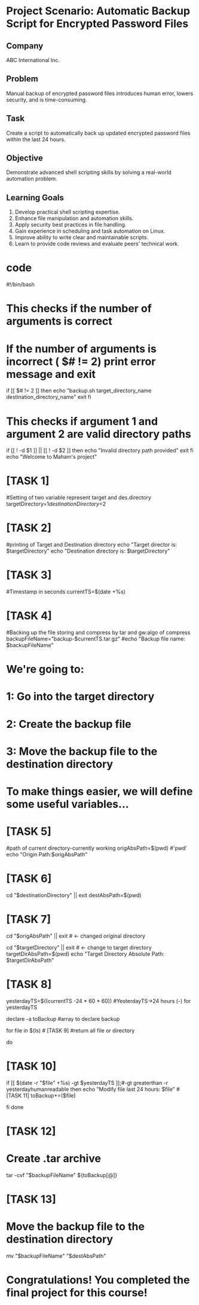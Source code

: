 # Project Scenario: Automatic Backup Script for Encrypted Password Files

## Company
ABC International Inc.

## Problem
Manual backup of encrypted password files introduces human error, lowers security, and is time-consuming.

## Task
Create a script to automatically back up updated encrypted password files within the last 24 hours.

## Objective
Demonstrate advanced shell scripting skills by solving a real-world automation problem.

## Learning Goals
1. Develop practical shell scripting expertise.
2. Enhance file manipulation and automation skills.
3. Apply security best practices in file handling.
4. Gain experience in scheduling and task automation on Linux.
5. Improve ability to write clear and maintainable scripts.
6. Learn to provide code reviews and evaluate peers' technical work.

# code
#!/bin/bash

# This checks if the number of arguments is correct
# If the number of arguments is incorrect ( $# != 2) print error message and exit
if [[ $# != 2 ]]
then
  echo "backup.sh target_directory_name destination_directory_name"
  exit
fi

# This checks if argument 1 and argument 2 are valid directory paths
if [[ ! -d $1 ]] || [[ ! -d $2 ]]
then
  echo "Invalid directory path provided"
  exit
fi
 echo "Welcome to Maham's project"
 
# [TASK 1]
#Setting of two variable represent target and des.directory
targetDirectory=$1 
destinationDirectory=$2

# [TASK 2]
#printing of Target and Destination directory
echo "Target director is: $targetDirectory"
echo "Destination directory is: $targetDirectory"

# [TASK 3]
#Timestamp in seconds
currentTS=$(date +%s)


# [TASK 4]
#Backing up the file storing and compress by tar and gw:algo of compress
backupFileName="backup-$currentTS.tar.gz"
#echo "Backup file name: $backupFileName"
# We're going to:
  # 1: Go into the target directory
  # 2: Create the backup file
  # 3: Move the backup file to the destination directory

# To make things easier, we will define some useful variables...

# [TASK 5]
#path of current directory-currently working
origAbsPath=$(pwd) #'pwd'
echo "Origin Path:$origAbsPath"
# [TASK 6]
cd  "$destinationDirectory" || exit
destAbsPath=$(pwd) 

# [TASK 7]
cd "$origAbsPath"    || exit   # <- changed original directory

cd "$targetDirectory"  || exit  # <- change to target directory
targetDirAbsPath=$(pwd)
echo "Target Directory Absolute Path: $targetDirAbsPath" 
# [TASK 8]
yesterdayTS=$((currentTS -24 * 60 * 60)) #YesterdayTS->24 hours (-) for yesterdayTS

declare -a toBackup
#array to declare backup

for file in $(ls) # [TASK 9]      #return all file or directory

do

  # [TASK 10]
  if [[ $(date -r "$file" +%s) -gt $yesterdayTS ]];#-gt greaterthan -r yesterdayhumanreadable
  then
  echo "Modify file last 24 hours: $file"
    # [TASK 11]
    toBackup+=($file)
    
  fi
done



# [TASK 12]
# Create .tar archive
tar -cvf "$backupFileName" ${toBackup[@]}



# [TASK 13]
# Move the backup file to the destination directory
mv "$backupFileName" "$destAbsPath"



# Congratulations! You completed the final project for this course!

